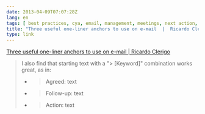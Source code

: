 ```yaml
---
date: 2013-04-09T07:07:28Z
lang: en
tags: [ best practices, cya, email, management, meetings, next action, productivity, projects, tips ]
title: "Three useful one-liner anchors to use on e-mail  |  Ricardo Clerigo"
type: link
---
```


[Three useful one-liner anchors to use on e-mail  |  Ricardo Clerigo](http://rcclerigo.wordpress.com/2013/01/16/three-useful-one-liner-anchors-to-use-on-email/)

> I also find that starting text with a "> [Keyword]" combination works great, as in:
>
> - > Agreed: text
> - > Follow-up: text
> - > Action: text

